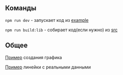 ## Команды

`npm run dev` - запускает код из [example](/example/index.ts)

`npm run build:lib` - собирает код(если нужно) из [src](/src)

## Общее

[Пример](/example) создания графика

[Пример](/example/iceRulerWithRealData.ts) линейки с реальными данными
